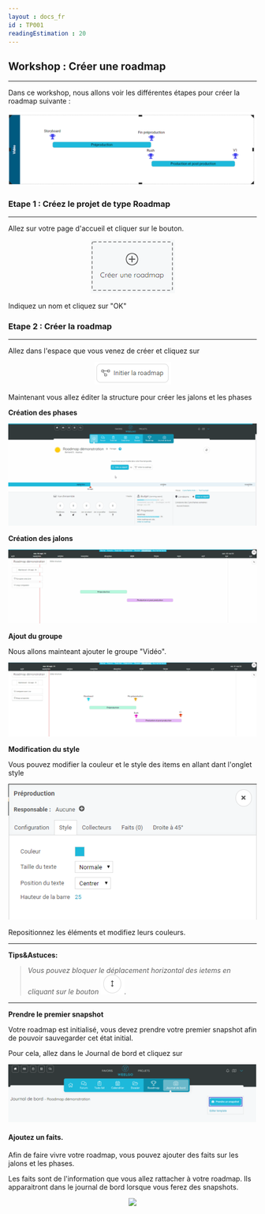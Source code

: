 ```yaml
---
layout : docs_fr
id : TP001
readingEstimation : 20
---
```


## Workshop : Créer une roadmap
------------------------

Dans ce workshop, nous allons voir les différentes étapes pour créer la roadmap suivante :

<p align="center">
<img src="roadmapCible.png">
</p>


### Etape 1 : Créez le projet de type Roadmap
------------------------

Allez sur votre page d'accueil et cliquer sur le bouton.

<p align="center">
<img src="boutonCreerRoadmap.png">
</p>

Indiquez un nom et cliquez sur "OK"


### Etape 2 : Créer la roadmap
------------------------

Allez dans l'espace que vous venez de créer et cliquez sur 

<p align="center">
<img src="InitierRoadmap.png">
</p>

Maintenant vous allez éditer la structure pour créer les jalons et les phases

**Création des phases**

<p align="center">
<img src="creationPhase.gif">
</p>

**Création des jalons**

<p align="center">
<img src="creationJalon.gif">
</p>

**Ajout du groupe**


Nous allons mainteant ajouter le groupe "Vidéo". 

<p align="center">
<img src="creationGroupe.gif">
</p>

**Modification du style**

Vous pouvez modifier la couleur et le style des items en allant dant l'onglet style

<p align="center">
<img src="changerCouleurItem.png">
</p>

Repositionnez les éléments et modifiez leurs couleurs. 

---
**Tips&Astuces:**

>*Vous pouvez bloquer le déplacement horizontal des ietems en cliquant sur le bouton <img src="boutonDeplacementVertical.png">.*

---

**Prendre le premier snapshot**

Votre roadmap est initialisé, vous devez prendre votre premier snapshot afin de pouvoir sauvegarder cet état initial. 

Pour cela, allez dans le Journal de bord et cliquez sur 

<p align="center">
<img src="prendreSnapshot.png">
</p>


#### Ajoutez un faits. 

Afin de faire vivre votre roadmap, vous pouvez ajouter des faits sur les jalons et les phases. 

Les faits sont de l'information que vous allez rattacher à votre roadmap. Ils apparaitront dans le journal de bord lorsque vous ferez des snapshots. 

<p align="center">
<img src="ajouterFaits.gif">
</p>


